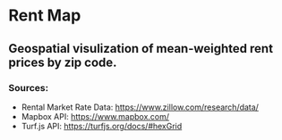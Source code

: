 # Rent Map

## Geospatial visulization of mean-weighted rent prices by zip code.

### Sources:
- Rental Market Rate Data: https://www.zillow.com/research/data/
- Mapbox API: https://www.mapbox.com/
- Turf.js API: https://turfjs.org/docs/#hexGrid

